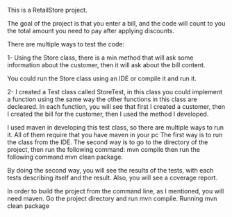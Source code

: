 This is a RetailStore project.

The goal of the project is that you enter a bill, and the code will count to you
the total amount you need to pay after applying discounts.

There are multiple ways to test the code:

1-	Using the Store class, there is a min method that will ask some information about the customer, then it will ask about the bill content. 

You could run the Store class using an IDE or compile it and run it.

2-	I created a Test class called StoreTest, in this class you could implement a function using the same way the other functions in this class are decleared. In each function, you will see that first I created a customer, then I created the bill for the customer, then I used the method I developed.

I used maven in developing this test class, so there are multiple ways to run it. All of them require that you have maven in your pc
The first way is to run the class from the IDE.
The second way is to go to the directory of the project, then run the following command: mvn compile then run the following command mvn clean package. 

By doing the second way, you will see the results of the tests, with each tests describing itself and the result. Also, you will see a coverage report. 
 

In order to build the project from the command line, as I mentioned, you will need maven. Go the project directory and run mvn compile. Running mvn clean package







